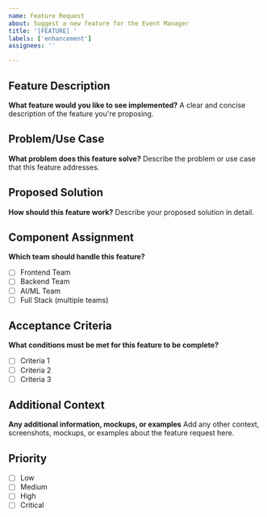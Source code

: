 ```yaml
---
name: Feature Request
about: Suggest a new feature for the Event Manager
title: '[FEATURE] '
labels: ['enhancement']
assignees: ''

---
```


## Feature Description
**What feature would you like to see implemented?**
A clear and concise description of the feature you're proposing.

## Problem/Use Case
**What problem does this feature solve?**
Describe the problem or use case that this feature addresses.

## Proposed Solution
**How should this feature work?**
Describe your proposed solution in detail.

## Component Assignment
**Which team should handle this feature?**
- [ ] Frontend Team
- [ ] Backend Team  
- [ ] AI/ML Team
- [ ] Full Stack (multiple teams)

## Acceptance Criteria
**What conditions must be met for this feature to be complete?**
- [ ] Criteria 1
- [ ] Criteria 2
- [ ] Criteria 3

## Additional Context
**Any additional information, mockups, or examples**
Add any other context, screenshots, mockups, or examples about the feature request here.

## Priority
- [ ] Low
- [ ] Medium
- [ ] High
- [ ] Critical
